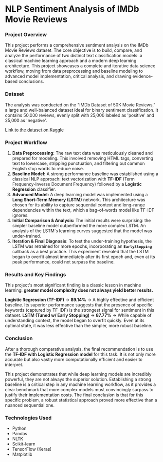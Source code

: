 # NLP Sentiment Analysis of IMDb Movie Reviews

### Project Overview

This project performs a comprehensive sentiment analysis on the IMDb Movie Reviews dataset. The core objective is to build, compare, and analyze the performance of two distinct text classification models: a classical machine learning approach and a modern deep learning architecture. This project showcases a complete and iterative data science workflow, moving from data preprocessing and baseline modeling to advanced model implementation, critical analysis, and drawing evidence-based conclusions.


### Dataset

The analysis was conducted on the "IMDb Dataset of 50K Movie Reviews," a large and well-balanced dataset ideal for binary sentiment classification. It contains 50,000 reviews, evenly split with 25,000 labeled as 'positive' and 25,000 as 'negative'.

[Link to the dataset on Kaggle](https://www.kaggle.com/datasets/lakshmi25npathi/imdb-dataset-of-50k-movie-reviews)


### Project Workflow

1.  **Data Preprocessing:** The raw text data was meticulously cleaned and prepared for modeling. This involved removing HTML tags, converting text to lowercase, stripping punctuation, and filtering out common English stop words to reduce noise.
2.  **Baseline Model:** A strong performance baseline was established using a classical NLP approach: text vectorization with **TF-IDF** (Term Frequency-Inverse Document Frequency) followed by a **Logistic Regression** classifier.
3.  **Advanced Model:** A deep learning model was implemented using a **Long Short-Term Memory (LSTM)** network. This architecture was chosen for its ability to capture sequential context and long-range dependencies within the text, which a bag-of-words model like TF-IDF ignores.
4.  **Initial Comparison & Analysis:** The initial results were surprising: the simpler baseline model outperformed the more complex LSTM. An analysis of the LSTM's learning curves suggested that the model was under-trained.
5.  **Iteration & Final Diagnosis:** To test the under-training hypothesis, the LSTM was retrained for more epochs, incorporating an **`EarlyStopping`** callback as a best practice. This experiment revealed that the LSTM began to overfit almost immediately after its first epoch and, even at its peak performance, could not surpass the baseline.


### Results and Key Findings

This project's most significant finding is a classic lesson in machine learning: **greater model complexity does not always yield better results.**


**Logistic Regression (TF-IDF)** ->   **89.14%** -> A highly effective and efficient baseline. Its superior performance suggests that the presence of specific keywords (captured by TF-IDF) is the strongest signal for sentiment in this dataset. 
**LSTM (Tuned w/ Early Stopping)** ->   **87.77%** -> While capable of understanding context, the model began to overfit quickly. Even at its optimal state, it was less effective than the simpler, more robust baseline. 

### Conclusion

After a thorough comparative analysis, the final recommendation is to use the **TF-IDF with Logistic Regression model** for this task. It is not only more accurate but also vastly more computationally efficient and easier to interpret.

This project demonstrates that while deep learning models are incredibly powerful, they are not always the superior solution. Establishing a strong baseline is a critical step in any machine learning workflow, as it provides a clear benchmark that more complex models must convincingly surpass to justify their implementation costs. The final conclusion is that for this specific problem, a robust statistical approach proved more effective than a nuanced sequential one.


### Technologies Used
- Python
- Pandas
- NLTK
- Scikit-learn
- TensorFlow (Keras)
- Matplotlib